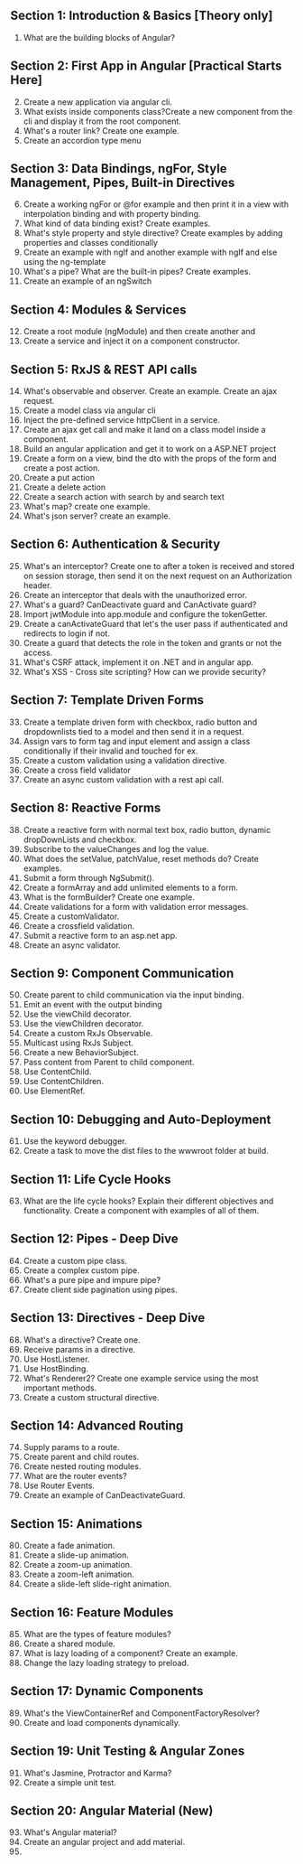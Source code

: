 ## Section 1: Introduction & Basics [Theory only]
1. What are the building blocks of Angular?

## Section 2: First App in Angular [Practical Starts Here]
2. Create a new application via angular cli.
3. What exists inside components class?Create a new component from the cli and display it from the root component.
4. What's a router link? Create one example.
5. Create an accordion type menu

## Section 3: Data Bindings, ngFor, Style Management, Pipes, Built-in Directives
6. Create a working ngFor or @for example and then print it in a view with interpolation binding and with property binding.
7. What kind of data binding exist? Create examples.
8. What's style property and style directive? Create examples by adding properties and classes conditionally
9. Create an example with ngIf and another example with ngIf and else using the ng-template
10. What's a pipe? What are the built-in pipes? Create examples.
11. Create an example of an ngSwitch

## Section 4: Modules & Services
12. Create a root module (ngModule) and then create another and 
13. Create a service and inject it on a component constructor.

## Section 5: RxJS & REST API calls
14. What's observable and observer. Create an example. Create an ajax request.
15. Create a model class via angular cli
16. Inject the pre-defined service httpClient in a service.
17. Create an ajax get call and make it land on a class model inside a component.
18. Build an angular application and get it to work on a ASP.NET project
19. Create a form on a view, bind the dto with the props of the form and create a post action.
20. Create a put action
21. Create a delete action
22. Create a search action with search by and search text
23. What's map? create one example.
24. What's json server? create an example.

## Section 6: Authentication & Security
25. What's an interceptor? Create one to after a token is received and stored on session storage, then send it on the next request on an Authorization header.
26. Create an interceptor that deals with the unauthorized error.
27. What's a guard? CanDeactivate guard and CanActivate guard?
28. Import jwtModule into app.module and configure the tokenGetter.
29. Create a canActivateGuard that let's the user pass if authenticated and redirects to login if not.
30. Create a guard that detects the role in the token and grants or not the access.
31. What's CSRF attack, implement it on .NET and in angular app.
32. What's XSS - Cross site scripting? How can we provide security?

## Section 7: Template Driven Forms
33. Create a template driven form with checkbox, radio button and dropdownlists tied to a model and then send it in a request.
34. Assign vars to form tag and input element and assign a class conditionally if their invalid and touched for ex.
35. Create a custom validation using a validation directive.
36. Create a cross field validator
37. Create an async custom validation with a rest api call.

## Section 8: Reactive Forms
38. Create a reactive form with normal text box, radio button, dynamic dropDownLists and checkbox.
40. Subscribe to the valueChanges and log the value.
41. What does the setValue, patchValue, reset methods do? Create examples.
42. Submit a form through NgSubmit().
43. Create a formArray and add unlimited elements to a form.
44. What is the formBuilder? Create one example.
45. Create validations for a form with validation error messages.
46. Create a customValidator.
47. Create a crossfield validation.
48. Submit a reactive form to an asp.net app.
49. Create an async validator.

## Section 9: Component Communication
50. Create parent to child communication via the input binding.
51. Emit an event with the output binding
52. Use the viewChild decorator.
53. Use the viewChildren decorator.
54. Create a custom RxJs Observable.
55. Multicast using RxJs Subject.
56. Create a new BehaviorSubject.
57. Pass content from Parent to child component.
58. Use ContentChild.
59. Use ContentChildren.
60. Use ElementRef.

## Section 10: Debugging and Auto-Deployment
61. Use the keyword debugger.
62. Create a task to move the dist files to the wwwroot folder at build.

## Section 11: Life Cycle Hooks
63. What are the life cycle hooks? Explain their different objectives and functionality. Create a component with examples of all of them.

## Section 12: Pipes - Deep Dive
64. Create a custom pipe class.
65. Create a complex custom pipe.
66. What's a pure pipe and impure pipe?
67. Create client side pagination using pipes.

## Section 13: Directives - Deep Dive
68. What's a directive? Create one.
69. Receive params in a directive.
70. Use HostListener.
71. Use HostBinding.
72. What's Renderer2? Create one example service using the most important methods.
73. Create a custom structural directive.

## Section 14: Advanced Routing
74. Supply params to a route. 
75. Create parent and child routes.
76. Create nested routing modules.
77. What are the router events?
78. Use Router Events.
79. Create an example of CanDeactivateGuard.

## Section 15: Animations
80. Create a fade animation.
81. Create a slide-up animation.
82. Create a zoom-up animation.
83. Create a zoom-left animation.
84. Create a slide-left slide-right animation.

## Section 16: Feature Modules
85. What are the types of feature modules?
86. Create a shared module.
87. What is lazy loading of a component? Create an example.
88. Change the lazy loading strategy to preload.

## Section 17: Dynamic Components
89. What's the ViewContainerRef and ComponentFactoryResolver?
90. Create and load components dynamically.

## Section 19: Unit Testing & Angular Zones
91. What's Jasmine, Protractor and Karma? 
92. Create a simple unit test.

## Section 20: Angular Material (New)
93. What's Angular material? 
94. Create an angular project and add material.
95. 


